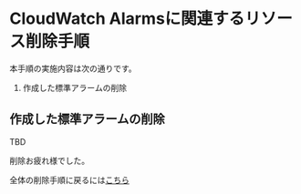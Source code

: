 # CloudWatch Alarmsに関連するリソース削除手順

本手順の実施内容は次の通りです。

1. 作成した標準アラームの削除

## 作成した標準アラームの削除

TBD

削除お疲れ様でした。

全体の削除手順に戻るには[こちら](./README.md)